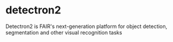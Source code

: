 # detectron2
Detectron2 is FAIR's next-generation platform for object detection, segmentation and other visual recognition tasks
